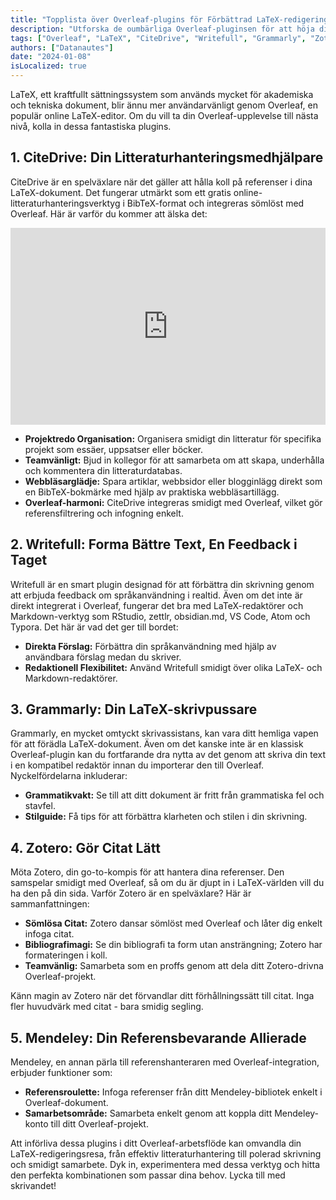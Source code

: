 ```yaml
---
title: "Topplista över Overleaf-plugins för Förbättrad LaTeX-redigering"
description: "Utforska de oumbärliga Overleaf-pluginsen för att höja din LaTeX-redigeringsupplevelse. Från omfattande litteraturhantering med CiteDrive till förfinad skrivning med Writefull, upptäck verktygen som kommer att optimera din arbetsflöde."
tags: ["Overleaf", "LaTeX", "CiteDrive", "Writefull", "Grammarly", "Zotero", "Mendeley"]
authors: ["Datanautes"]
date: "2024-01-08"
isLocalized: true
---
```


LaTeX, ett kraftfullt sättningssystem som används mycket för akademiska och tekniska dokument, blir ännu mer användarvänligt genom Overleaf, en populär online LaTeX-editor. Om du vill ta din Overleaf-upplevelse till nästa nivå, kolla in dessa fantastiska plugins.

## 1. CiteDrive: Din Litteraturhanteringsmedhjälpare

CiteDrive är en spelväxlare när det gäller att hålla koll på referenser i dina LaTeX-dokument. Det fungerar utmärkt som ett gratis online-litteraturhanteringsverktyg i BibTeX-format och integreras sömlöst med Overleaf. Här är varför du kommer att älska det:

<iframe width="100%" height="315" src="https://www.youtube.com/embed/bHD94qM0vyg?si=5QCelGCRdSkYWyDk" title="YouTube-videospelare" frameborder="0" allow="accelerometer; autoplay; clipboard-write; encrypted-media; gyroscope; picture-in-picture; web-share" allowfullscreen></iframe>

- **Projektredo Organisation:** Organisera smidigt din litteratur för specifika projekt som essäer, uppsatser eller böcker.
- **Teamvänligt:** Bjud in kollegor för att samarbeta om att skapa, underhålla och kommentera din litteraturdatabas.
- **Webbläsarglädje:** Spara artiklar, webbsidor eller blogginlägg direkt som en BibTeX-bokmärke med hjälp av praktiska webbläsartillägg.
- **Overleaf-harmoni:** CiteDrive integreras smidigt med Overleaf, vilket gör referensfiltrering och infogning enkelt.

## 2. Writefull: Forma Bättre Text, En Feedback i Taget

Writefull är en smart plugin designad för att förbättra din skrivning genom att erbjuda feedback om språkanvändning i realtid. Även om det inte är direkt integrerat i Overleaf, fungerar det bra med LaTeX-redaktörer och Markdown-verktyg som RStudio, zettlr, obsidian.md, VS Code, Atom och Typora. Det här är vad det ger till bordet:

- **Direkta Förslag:** Förbättra din språkanvändning med hjälp av användbara förslag medan du skriver.
- **Redaktionell Flexibilitet:** Använd Writefull smidigt över olika LaTeX- och Markdown-redaktörer.

## 3. Grammarly: Din LaTeX-skrivpussare

Grammarly, en mycket omtyckt skrivassistans, kan vara ditt hemliga vapen för att förädla LaTeX-dokument. Även om det kanske inte är en klassisk Overleaf-plugin kan du fortfarande dra nytta av det genom att skriva din text i en kompatibel redaktör innan du importerar den till Overleaf. Nyckelfördelarna inkluderar:

- **Grammatikvakt:** Se till att ditt dokument är fritt från grammatiska fel och stavfel.
- **Stilguide:** Få tips för att förbättra klarheten och stilen i din skrivning.

## 4. Zotero: Gör Citat Lätt

Möta Zotero, din go-to-kompis för att hantera dina referenser. Den samspelar smidigt med Overleaf, så om du är djupt in i LaTeX-världen vill du ha den på din sida. Varför Zotero är en spelväxlare? Här är sammanfattningen:

- **Sömlösa Citat:** Zotero dansar sömlöst med Overleaf och låter dig enkelt infoga citat.
- **Bibliografimagi:** Se din bibliografi ta form utan ansträngning; Zotero har formateringen i koll.
- **Teamvänlig:** Samarbeta som en proffs genom att dela ditt Zotero-drivna Overleaf-projekt.

Känn magin av Zotero när det förvandlar ditt förhållningssätt till citat. Inga fler huvudvärk med citat - bara smidig segling.

## 5. Mendeley: Din Referensbevarande Allierade

Mendeley, en annan pärla till referenshanteraren med Overleaf-integration, erbjuder funktioner som:

- **Referensroulette:** Infoga referenser från ditt Mendeley-bibliotek enkelt i Overleaf-dokument.
- **Samarbetsområde:** Samarbeta enkelt genom att koppla ditt Mendeley-konto till ditt Overleaf-projekt.

Att införliva dessa plugins i ditt Overleaf-arbetsflöde kan omvandla din LaTeX-redigeringsresa, från effektiv litteraturhantering till polerad skrivning och smidigt samarbete. Dyk in, experimentera med dessa verktyg och hitta den perfekta kombinationen som passar dina behov. Lycka till med skrivandet!
